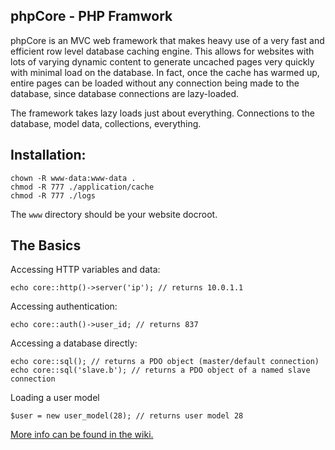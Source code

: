 phpCore - PHP Framwork
----------------------

phpCore is an MVC web framework that makes heavy use of a very fast and efficient row level database caching engine.
This allows for websites with lots of varying dynamic content to generate uncached pages very quickly with minimal load
on the database. In fact, once the cache has warmed up, entire pages can be loaded without any connection being made to
the database, since database connections are lazy-loaded.

The framework takes lazy loads just about everything. Connections to the database, model data, collections, everything.

Installation:
-------------

```
chown -R www-data:www-data .
chmod -R 777 ./application/cache
chmod -R 777 ./logs
```

The `www` directory should be your website docroot.

The Basics
----------

Accessing HTTP variables and data:

```
echo core::http()->server('ip'); // returns 10.0.1.1
```

Accessing authentication:

```
echo core::auth()->user_id; // returns 837
```

Accessing a database directly:

```
echo core::sql(); // returns a PDO object (master/default connection)
echo core::sql('slave.b'); // returns a PDO object of a named slave connection
```

Loading a user model

```
$user = new user_model(28); // returns user model 28
```

[More info can be found in the wiki.](https://github.com/neoform/phpCore/wiki/Index)

